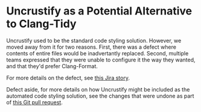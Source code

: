 # Uncrustify as a Potential Alternative to Clang-Tidy

Uncrustify used to be the standard code styling solution.  However, we moved away from it for two reasons.  First, there was a defect where contents of entire files would be inadvertantly replaced.  Second, multiple teams expressed that they were unable to configure it the way they wanted, and that they'd prefer Clang-Format.  
  
For more details on the defect, see [this Jira story](https://eng.plexus.com/jira/browse/ALMSCAD-1865).  
  
Defect aside, for more details on how Uncrustify might be included as the automated code styling solution, see the changes that were undone as part of [this Git pull request](https://eng.plexus.com/git/projects/EP/repos/cpp-project-template/pull-requests/30/overview).
